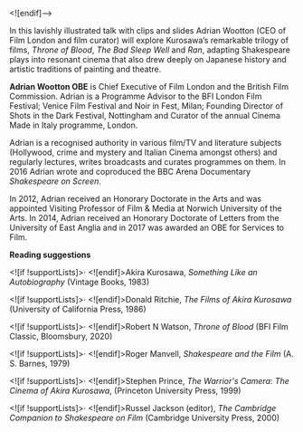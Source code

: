 

<![endif]-->

In this lavishly illustrated talk with clips and slides Adrian Wootton (CEO of Film London and film curator) will explore Kurosawa’s remarkable trilogy of films, _Throne of Blood_, _The Bad Sleep Well_ and _Ran_, adapting Shakespeare plays into resonant cinema that also drew deeply on Japanese history and artistic traditions of painting and theatre.  
  
**Adrian Wootton OBE** is Chief Executive of Film London and the British Film Commission. Adrian is a Programme Advisor to the BFI London Film Festival; Venice Film Festival and Noir in Fest, Milan; Founding Director of Shots in the Dark Festival, Nottingham and Curator of the annual Cinema Made in Italy programme, London.

Adrian is a recognised authority in various film/TV and literature subjects (Hollywood, crime and mystery and Italian Cinema amongst others) and regularly lectures, writes broadcasts and curates programmes on them. In 2016 Adrian wrote and coproduced the BBC Arena Documentary _Shakespeare on Screen_.

In 2012, Adrian received an Honorary Doctorate in the Arts and was appointed Visiting Professor of Film & Media at Norwich University of the Arts. In 2014, Adrian received an Honorary Doctorate of Letters from the University of East Anglia and in 2017 was awarded an OBE for Services to Film.

**Reading suggestions**

<![if !supportLists]>· <![endif]>Akira Kurosawa, _Something Like an Autobiography_ (Vintage Books, 1983)

<![if !supportLists]>· <![endif]>Donald Ritchie, _The Films of Akira Kurosawa_ (University of California Press, 1986)

<![if !supportLists]>· <![endif]>Robert N Watson, _Throne of Blood_ (BFI Film Classic, Bloomsbury, 2020)

<![if !supportLists]>· <![endif]>Roger Manvell, _Shakespeare and the Film_ (A. S. Barnes, 1979)

<![if !supportLists]>· <![endif]>Stephen Prince, _The Warrior's Camera: The Cinema of Akira Kurosawa_, (Princeton University Press, 1999)

<![if !supportLists]>· <![endif]>Russel Jackson (editor), _The Cambridge Companion to Shakespeare on Film_ (Cambridge University Press, 2000)
<!--stackedit_data:
eyJoaXN0b3J5IjpbMTUwMTMzNDA2NV19
-->